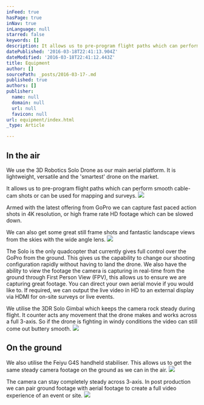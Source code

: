 ```yaml
---
inFeed: true
hasPage: true
inNav: true
inLanguage: null
starred: false
keywords: []
description: It allows us to pre-program flight paths which can perform smooth cable-cam shots or can be used for mapping and surveys.
datePublished: '2016-03-18T22:41:13.904Z'
dateModified: '2016-03-18T22:41:12.443Z'
title: Equipment
author: []
sourcePath: _posts/2016-03-17-.md
published: true
authors: []
publisher:
  name: null
  domain: null
  url: null
  favicon: null
url: equipment/index.html
_type: Article

---
```

## In the air

We use the 3D Robotics Solo Drone as our main aerial platform.  It is lightweight, versatile and the 'smartest' drone on the market.  

It allows us to pre-program flight paths which can perform smooth cable-cam shots or can be used for mapping and surveys.
![](https://the-grid-user-content.s3-us-west-2.amazonaws.com/5711e0c1-ac60-4bb7-b3e5-1c14cbe5ca13.jpg)

Armed with the latest offering from GoPro we can capture fast paced action shots in 4K resolution, or high frame rate HD footage which can be slowed down.

We can also get some great still frame shots and fantastic landscape views from the skies with the wide angle lens.
![](https://the-grid-user-content.s3-us-west-2.amazonaws.com/671bfe86-3f81-42a1-9e1b-1a4f55aa0194.jpg)

The Solo is the only quadcopter that currently gives full control over the GoPro from the ground.  This gives us the capability to change our shooting configuration rapidly without having to land the drone.  We also have the ability to view the footage the camera is capturing in real-time from the ground through First Person View (FPV), this allows us to ensure we are capturing great footage.  You can direct your own aerial movie if you would like to.  If required, we can output the live video in HD to an external display via HDMI for on-site surveys or live events.

We utilise the 3DR Solo Gimbal which keeps the camera rock steady during flight.  It counter acts any movement that the drone makes and works across a full 3-axis.  So if the drone is fighting in windy conditions the video can still come out buttery smooth.
![](https://s3-us-west-2.amazonaws.com/the-grid-img/p/77316d289ca31efe1d7c82806d8daa9f8c21d9d0.jpg)

## On the ground

We also utilise the Feiyu G4S handheld stabiliser.  This allows us to get the same steady camera footage on the ground as we can in the air.
![](https://the-grid-user-content.s3-us-west-2.amazonaws.com/4f47bc4b-c618-4e37-84e6-c4e0af194b9b.jpg)

The camera can stay completely steady across 3-axis.  In post production we can pair ground footage with aerial footage to create a full video experience of an event or site.
![](https://s3-us-west-2.amazonaws.com/the-grid-img/p/b82ca6ded95359f61815060a8c0dff6eaf212224.jpg)